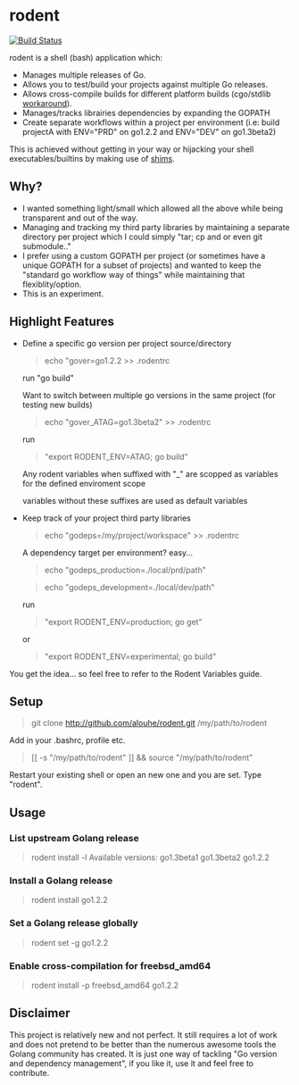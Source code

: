 # rodent
[![Build Status](https://drone.io/github.com/alouche/rodent/status.png)](https://drone.io/github.com/alouche/rodent/latest)

rodent is a shell (bash) application which:

* Manages multiple releases of Go.
* Allows you to test/build your projects against multiple Go releases.
* Allows cross-compile builds for different platform builds (cgo/stdlib [workaround](https://groups.google.com/d/msg/golang-nuts/2XoGUvBalcw/ErSWiTlO17kJ)).
* Manages/tracks librairies dependencies by expanding the GOPATH
* Create separate workflows within a project per environment (i.e: build projectA with ENV="PRD" on go1.2.2 and ENV="DEV" on go1.3beta2)

This is achieved without getting in your way or hijacking your shell executables/builtins by making use of [shims](http://en.wikipedia.org/wiki/Shim_%28computing%29).

## Why?

* I wanted something light/small which allowed all the above while being transparent and out of the way.
* Managing and tracking my third party libraries by maintaining a separate directory per project which I could simply "tar; cp and or even git submodule.." 
* I prefer using a custom GOPATH per project (or sometimes have a unique GOPATH for a subset of projects) and wanted to keep the "standard go workflow way of things" while maintaining that flexiblity/option.
* This is an experiment.

## Highlight Features

* Define a specific go version per project source/directory
  > echo "gover=go1.2.2 >> .rodentrc

  run "go build"

  Want to switch between multiple go versions in the same project (for testing new builds)
  > echo "gover_ATAG=go1.3beta2" >> .rodentrc
  
  run
  > "export RODENT_ENV=ATAG; go build"
  
  Any rodent variables when suffixed with "\_<LABEL>" are scopped as variables for the defined enviroment scope <LABEL>
  
  variables without these <LABEL> suffixes are used as default variables

* Keep track of your project third party libraries
  > echo "godeps=/my/project/workspace" >> .rodentrc

  A dependency target per environment? easy...
  > echo "godeps_production=./local/prd/path"
  
  > echo "godeps_development=./local/dev/path"
  
  run
  > "export RODENT_ENV=production; go get"
  
  or
  > "export RODENT_ENV=experimental; go build"

You get the idea... so feel free to refer to the Rodent Variables guide.

## Setup

> git clone http://github.com/alouhe/rodent.git /my/path/to/rodent

Add in your .bashrc, profile etc.

> [[ -s "/my/path/to/rodent" ]] && source "/my/path/to/rodent"

Restart your existing shell or open an new one and you are set. Type "rodent".

## Usage

### List upstream Golang release

> rodent install -l
> Available versions:
>  go1.3beta1
>  go1.3beta2
>  go1.2.2

### Install a Golang release

> rodent install go1.2.2

### Set a Golang release globally

> rodent set -g go1.2.2

### Enable cross-compilation for freebsd_amd64

> rodent install -p freebsd_amd64 go1.2.2

## Disclaimer

This project is relatively new and not perfect. It still requires a lot of work and does not pretend to be better than the numerous awesome tools the Golang community has created. It is just one way of tackling "Go version and dependency management", if you like it, use it and feel free to contribute.
